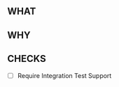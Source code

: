 ## WHAT

<!-- Describe what this PR changes. Keep it concise. -->

## WHY

<!-- Link the related issue or explain the motivation. -->

## CHECKS

- [ ] Require Integration Test Support <!-- maintainers will perform integration test and coverage analysis. -->
